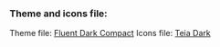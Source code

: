 ### Theme and icons file:

Theme file: [Fluent Dark Compact](https://github.com/vinceliuice/Fluent-gtk-theme)
Icons file: [Teia Dark](https://github.com/vinceliuice/Teia-icon-theme)
